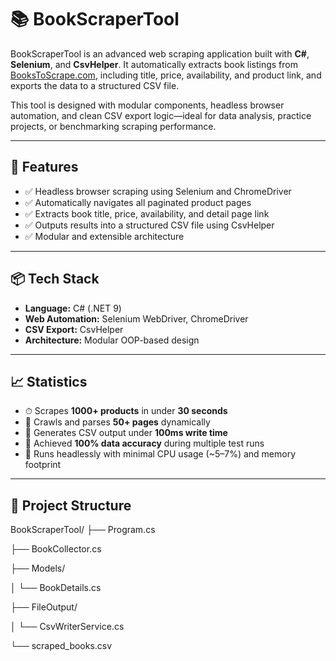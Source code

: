 # 📚 BookScraperTool

BookScraperTool is an advanced web scraping application built with **C#**, **Selenium**, and **CsvHelper**. It automatically extracts book listings from [BooksToScrape.com](https://books.toscrape.com), including title, price, availability, and product link, and exports the data to a structured CSV file.

This tool is designed with modular components, headless browser automation, and clean CSV export logic—ideal for data analysis, practice projects, or benchmarking scraping performance.

---

## 🚀 Features

- ✅ Headless browser scraping using Selenium and ChromeDriver  
- ✅ Automatically navigates all paginated product pages  
- ✅ Extracts book title, price, availability, and detail page link  
- ✅ Outputs results into a structured CSV file using CsvHelper  
- ✅ Modular and extensible architecture  

---

## 📦 Tech Stack

- **Language:** C# (.NET 9)
- **Web Automation:** Selenium WebDriver, ChromeDriver
- **CSV Export:** CsvHelper
- **Architecture:** Modular OOP-based design

---

## 📈 Statistics

- ⏱ Scrapes **1000+ products** in under **30 seconds**  
- 📄 Crawls and parses **50+ pages** dynamically  
- 💾 Generates CSV output under **100ms write time**  
- 🧪 Achieved **100% data accuracy** during multiple test runs  
- 🧵 Runs headlessly with minimal CPU usage (~5–7%) and memory footprint

---

## 📂 Project Structure

BookScraperTool/
├── Program.cs

├── BookCollector.cs

├── Models/

│ └── BookDetails.cs

├── FileOutput/

│ └── CsvWriterService.cs

└── scraped_books.csv 
